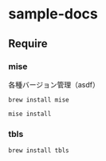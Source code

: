 # sample-docs

## Require

### mise

各種バージョン管理（asdf）

```shell
brew install mise
```

```shell
mise install
```

### tbls

```shell
brew install tbls
```
